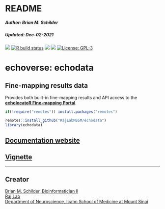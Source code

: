 README
================
<h5>
Author: <i>Brian M. Schilder</i>
</h5>
<h5>
Updated: <i>Dec-02-2021</i>
</h5>

<!-- badges: start -->

[![](https://img.shields.io/badge/devel%20version-0.99.2-black.svg)](https://github.com/RajLabMSSM/echodata)
[![R build
status](https://github.com/RajLabMSSM/echodata/workflows/R-CMD-check-bioc/badge.svg)](https://github.com/RajLabMSSM/echodata/actions)
[![](https://img.shields.io/github/last-commit/RajLabMSSM/echodata.svg)](https://github.com/RajLabMSSM/echodata/commits/main)
[![](https://codecov.io/gh/RajLabMSSM/echodata/branch/main/graph/badge.svg)](https://codecov.io/gh/RajLabMSSM/echodata)
[![License:
GPL-3](https://img.shields.io/badge/license-GPL--3-blue.svg)](https://cran.r-project.org/web/licenses/GPL-3)
<!-- badges: end -->

# echoverse: echodata

## Fine-mapping results data

Provides both built-in fine-mapping results and API access to the
[**echolocatoR Fine-mapping
Portal**](https://rajlab.shinyapps.io/Fine_Mapping_Shiny/).

``` r
if(!require("remotes")) install.packages("remotes")

remotes::install_github("RajLabMSSM/echodata")
library(echodata)
```

## [Documentation website](https://rajlabmssm.github.io/echodata/)

## [Vignette](https://rajlabmssm.github.io/echodata/articles/echodata)

<hr>

## Creator

<a href="https://bschilder.github.io/BMSchilder/" target="_blank">Brian
M. Schilder, Bioinformatician II</a>  
<a href="https://rajlab.org" target="_blank">Raj Lab</a>  
<a href="https://icahn.mssm.edu/about/departments/neuroscience" target="_blank">Department
of Neuroscience, Icahn School of Medicine at Mount Sinai</a>
